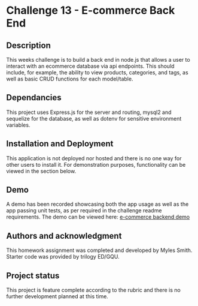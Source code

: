 # Challenge 13 - E-commerce Back End

## Description

This weeks challenge is to build a back end in node.js that allows a user to interact with an ecommerce database via api endpoints. This should include, for example, the ability to view products, categories, and tags, as well as basic CRUD functions for each model/table.

## Dependancies

This project uses Express.js for the server and routing, mysql2 and sequelize for the database, as well as dotenv for sensitive environment variables.

## Installation and Deployment

This application is not deployed nor hosted and there is no one way for other users to install it. For demonstration purposes, functionality can be viewed in the section below.

## Demo

A demo has been recorded showcasing both the app usage as well as the app passing unit tests, as per required in the challenge readme requirements.
The demo can be viewed here: [e-commerce backend demo](https://watch.screencastify.com/v/zxQXSksSEABE3wZfVA4S)

## Authors and acknowledgment

This homework assignment was completed and developed by Myles Smith. Starter code was provided by trilogy ED/GQU.

## Project status

This project is feature complete according to the rubric and there is no further development planned at this time.
